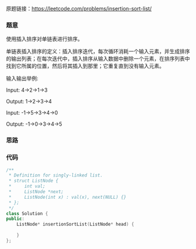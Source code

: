 原题链接：https://leetcode.com/problems/insertion-sort-list/

### 题意

使用插入排序对单链表进行排序。

单链表插入排序的定义：插入排序迭代，每次循环消耗一个输入元素，并生成排序的输出列表；在每次迭代中，插入排序从输入数据中删除一个元素，在排序列表中找到它所属的位置，然后将其插入到那里；它重复直到没有输入元素。

输入输出举例:

Input: 4->2->1->3

Output: 1->2->3->4

Input: -1->5->3->4->0

Output: -1->0->3->4->5

### 思路



### 代码

```c++
/**
 * Definition for singly-linked list.
 * struct ListNode {
 *     int val;
 *     ListNode *next;
 *     ListNode(int x) : val(x), next(NULL) {}
 * };
 */
class Solution {
public:
    ListNode* insertionSortList(ListNode* head) {
        
    }
};
```
